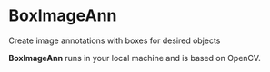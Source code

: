# BoxImageAnn
Create image annotations with boxes for desired objects

**BoxImageAnn** runs in your local machine and is based on OpenCV.



